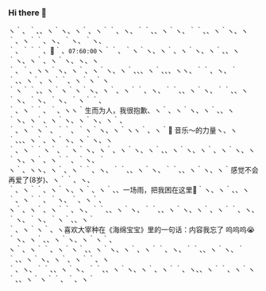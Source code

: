 ### Hi there 👋

<!--
**cinzanoye/cinzanoye** is a ✨ _special_ ✨ repository because its `README.md` (this file) appears on your GitHub profile.

Here are some ideas to get you started:

- 🔭 I’m currently working on ...
- 🌱 I’m currently learning ...
- 👯 I’m looking to collaborate on ...
- 🤔 I’m looking for help with ...
- 💬 Ask me about ...
- 📫 How to reach me: ...
- 😄 Pronouns: ...
- ⚡ Fun fact: ...
-->

ヽ｀、｀、、ヽ｀ヽ、ヽ｀、ヽ｀｀、ヽ、｀｀、、ヽ｀ヽ、｀｀、、ヽ｀ヽ、ヽ｀、ヽ｀｀、ヽ、｀ヽ、｀ヽ、<br>
｀、｀｀｀、🌙｀、`07:60:00`ヽ｀｀、｀ヽ｀ヽ、ヽ｀、ヽ｀ヽ、ヽ｀、、ヽ｀ヽ、ヽ｀、ヽ｀ヽ、ヽ、ヽ<br>
｀、｀、ヽヽ｀ヽ、ヽ｀、ヽ｀ヽ、ヽ｀、、、ヽ｀、、、ヽヽ、｀｀、ヽ、｀｀、、ヽ｀、ヽ｀｀、ヽ｀ヽ｀ヽ<br>
｀ヽ｀｀、、ヽ｀ヽ｀ヽ｀ヽ、ヽ｀、ヽ｀｀、ヽ、｀｀、、ヽ｀ヽ、｀｀、、ヽ｀ヽ、｀ヽ、｀ヽ、｀ヽ｀｀、<br>
｀、ヽ｀｀、｀、ヽヽ｀生而为人，我很抱歉、ヽ｀、ヽ｀ヽ、ヽ｀、、ヽ｀ヽ、ヽ｀、ヽ｀ヽ、ヽ｀ヽ、ヽ｀、<br>
｀、ヽ｀ヽ｀、｀｀、｀ヽ｀ヽ、ヽ｀ヽヽ｀、ヽ｀🎵 音乐～的力量ヽ、ヽ｀、、、ヽ｀、ヽ｀ヽ、ヽ｀ヽ、ヽ<br>
｀、ヽ｀｀ヽ｀、｀ヽ｀ヽ、ヽ｀、ヽ｀ヽ、ヽ｀、、ヽ｀ヽ、ヽ｀、ヽ｀ヽ、ヽ｀ヽ、ヽ｀、ヽ｀｀、｀ヽ、｀<br>
ヽ｀、ヽヽ、ヽ｀、ヽ｀｀、ヽ、｀｀、、ヽ｀ヽ、｀｀、、ヽ｀ヽ、ヽ｀感觉不会再爱了(8岁)、ヽ｀｀、ヽ、<br>
｀、ヽ｀｀、ヽ｀ヽ、ヽ｀、ヽ｀、、一场雨，把我困在这里🥹｀ヽ、ヽ｀、、ヽ｀、ヽ｀｀、｀ヽ、｀、ヽ｀、<br>
ヽ｀、ヽ｀、ヽ｀｀、ヽ、｀｀、、ヽ｀ヽ、｀｀、、ヽ｀ヽ、ヽ｀、ヽ｀｀、ヽ、｀ヽ、｀ヽ、｀ヽ｀、、ヽ｀<br>
｀、ヽ｀ヽ｀、ヽ喜欢大宰种在《海绵宝宝》里的一句话：内容我忘了 呜呜呜😭｀ヽ、ヽ｀、、ヽ｀ヽ、ヽ｀ヽ｀、<br>
ヽ｀、ヽ｀｀、ヽ｀ヽ｀、、ヽ｀ヽ、ヽ｀、ヽ｀｀、ヽ、｀｀、、ヽ｀ヽ、｀｀、、ヽ｀ヽ、ヽ｀、ヽ｀｀、ヽ<br>
｀、ヽ、｀｀、、ヽ｀ヽ、｀｀、、ヽ｀ヽ、ヽ｀、ヽ｀｀、ヽ、、ヽ｀｀、ヽ｀ヽ｀、、ヽ｀ヽ｀｀、｀、ヽ｀<br>
